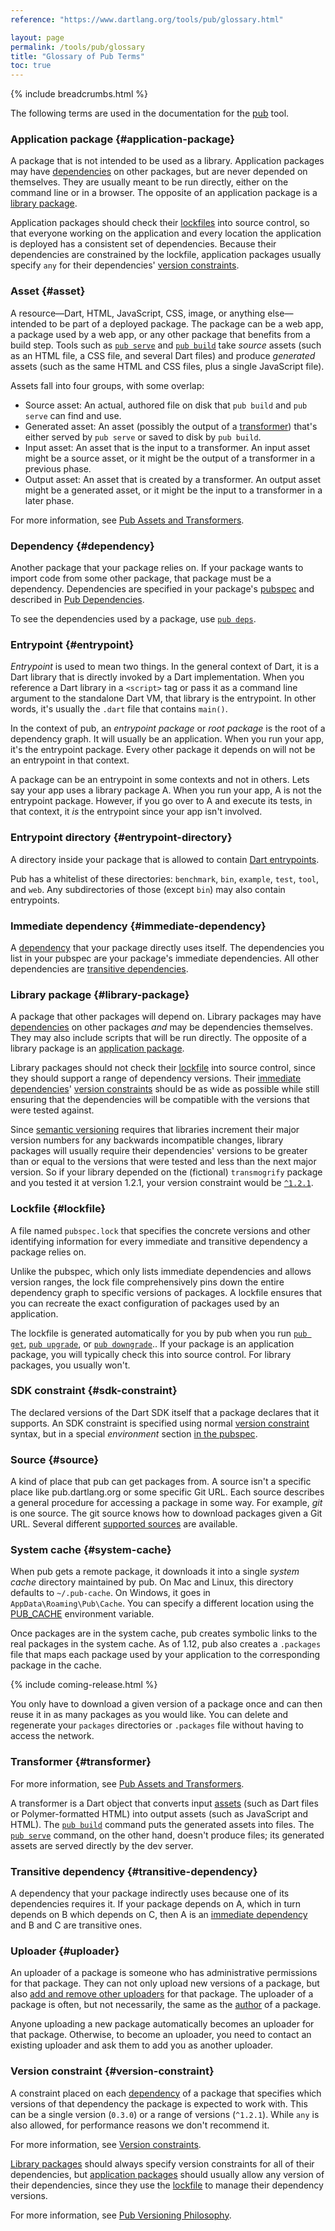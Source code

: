 ```yaml
---
reference: "https://www.dartlang.org/tools/pub/glossary.html"

layout: page
permalink: /tools/pub/glossary
title: "Glossary of Pub Terms"
toc: true
---
```


{% include breadcrumbs.html %}

The following terms are used in the documentation for the [pub](/tools/pub)
tool.

### Application package {#application-package}

A package that is not intended to be used as a library. Application packages may
have [dependencies](#dependency) on other packages, but are never depended on
themselves. They are usually meant to be run directly, either on the command
line or in a browser. The opposite of an application package is a [library
package](#library-package).

Application packages should check their [lockfiles](#lockfile) into source
control, so that everyone working on the application and every location the
application is deployed has a consistent set of dependencies. Because their
dependencies are constrained by the lockfile, application packages usually
specify `any` for their dependencies' [version
constraints](#version-constraint).

### Asset {#asset}

A resource&mdash;Dart, HTML, JavaScript, CSS, image, or anything
else&mdash;intended to be part of a deployed package. The package can be a web
app, a package used by a web app, or any other package that benefits from a
build step. Tools such as [`pub serve`]({{site.dart4web}}/tools/pub/pub-serve)
and [`pub build`]({{site.dart4web}}/tools/pub/pub-build) take _source_ assets
(such as an HTML file, a CSS file, and several Dart files)
and produce _generated_ assets
(such as the same HTML and CSS files, plus a single JavaScript file).

Assets fall into four groups, with some overlap:

* Source asset: An actual, authored file on disk that `pub build` and
  `pub serve` can find and use.
* Generated asset: An asset (possibly the output of a
  [transformer](#transformer)) that's either served by `pub serve` or saved
  to disk by `pub build`.
* Input asset: An asset that is the input to a transformer. An input asset
  might be a source asset, or it might be the output of a transformer in a
  previous phase.
* Output asset: An asset that is created by a transformer. An output asset
  might be a generated asset, or it might be the input to a transformer in a
  later phase.

For more information, see
[Pub Assets and Transformers](assets-and-transformers.html).

### Dependency {#dependency}

Another package that your package relies on. If your package wants to import
code from some other package, that package must be a dependency. Dependencies
are specified in your package's [pubspec](pubspec.html) and described in
[Pub Dependencies](dependencies.html).

To see the dependencies used by a package, use [`pub deps`](cmd/pub-deps.html).

### Entrypoint {#entrypoint}

_Entrypoint_ is used to mean two things. In the general context of Dart, it is
a Dart library that is directly invoked by a Dart implementation. When you
reference a Dart library in a `<script>` tag or pass it as a command line
argument to the standalone Dart VM, that library is the entrypoint. In other
words, it's usually the `.dart` file that contains `main()`.

In the context of pub, an _entrypoint package_ or _root package_ is the root
of a dependency graph. It will usually be an application. When you run your app,
it's the entrypoint package. Every other package it depends on will not be an
entrypoint in that context.

A package can be an entrypoint in some contexts and not in others. Lets say your
app uses a library package A. When you run your app, A is not the entrypoint
package. However, if you go over to A and execute its tests, in that
context, it *is* the entrypoint since your app isn't involved.

### Entrypoint directory {#entrypoint-directory}

A directory inside your package that is allowed to contain
[Dart entrypoints](#entrypoint).

Pub has a whitelist of these directories: `benchmark`, `bin`, `example`,
`test`, `tool`, and `web`. Any subdirectories of those (except `bin`) may also
contain entrypoints.

### Immediate dependency {#immediate-dependency}

A [dependency](#dependency) that your package directly uses itself. The
dependencies you list in your pubspec are your package's immediate dependencies.
All other dependencies are [transitive dependencies](#transitive-dependency).

### Library package {#library-package}

A package that other packages will depend on. Library packages may have
[dependencies](#dependency) on other packages *and* may be dependencies
themselves. They may also include scripts that will be run directly. The
opposite of a library package is an [application package](#application-package).

Library packages should not check their [lockfile](#lockfile) into source
control, since they should support a range of dependency versions. Their
[immediate dependencies](#immediate-dependency)' [version
constraints](#version-constraints) should be as wide as possible while still
ensuring that the dependencies will be compatible with the versions that were
tested against.

Since [semantic versioning](http://semver.org/spec/v2.0.0-rc.1.html) requires
that libraries increment their major version numbers for any backwards
incompatible changes, library packages will usually require their dependencies'
versions to be greater than or equal to the versions that were tested and less
than the next major version. So if your library depended on the (fictional)
`transmogrify` package and you tested it at version 1.2.1, your version
constraint would be [`^1.2.1`](dependencies.html#caret-syntax).

### Lockfile {#lockfile}

A file named `pubspec.lock` that specifies the concrete versions and other
identifying information for every immediate and transitive dependency a package
relies on.

Unlike the pubspec, which only lists immediate dependencies and allows version
ranges, the lock file comprehensively pins down the entire dependency graph to
specific versions of packages. A lockfile ensures that you can recreate the
exact configuration of packages used by an application.

The lockfile is generated automatically for you by pub when you run
[`pub get`](cmd/pub-get.html), [`pub upgrade`](cmd/pub-upgrade.html),
or [`pub downgrade`](cmd/pub-downgrade.html)..
If your package is an application package, you will typically check this into
source control. For library packages, you usually won't.

### SDK constraint {#sdk-constraint}

The declared versions of the Dart SDK itself that a package declares that it
supports. An SDK constraint is specified using normal
[version constraint](#version-constraint) syntax, but in a special _environment_
section [in the pubspec](pubspec.html#sdk-constraints).

### Source {#source}

A kind of place that pub can get packages from. A source isn't a specific place
like pub.dartlang.org or some specific Git URL. Each source describes a general
procedure for accessing a package in some way. For example, _git_ is one source.
The git source knows how to download packages given a Git URL. Several
different [supported sources](dependencies.html#sources) are available.

### System cache {#system-cache}

When pub gets a remote package,
it downloads it into a single _system cache_ directory maintained by pub.
On Mac and Linux, this directory defaults to `~/.pub-cache`.
On Windows, it goes in `AppData\Roaming\Pub\Cache`.
You can specify a different location using the
[PUB_CACHE](/tools/pub/installing.html) environment variable.

Once packages are in the system cache,
pub creates symbolic links to the real packages in the system cache.
As of 1.12, pub also creates a `.packages` file that maps each package
used by your application to the corresponding package in the cache.

{% include coming-release.html %}

You only have to download a given version of a package once
and can then reuse it in as many packages as you would like.
You can delete and regenerate your `packages` directories
or `.packages` file without having to access the network.

### Transformer {#transformer}

For more information, see
[Pub Assets and Transformers](assets-and-transformers.html).

A transformer is a Dart object that converts input [assets](#asset) (such as
Dart files or Polymer-formatted HTML) into output assets (such as JavaScript
and HTML). The [`pub build`]({{site.dart4web}}/tools/pub/pub-build)
command puts the generated assets into files.
The [`pub serve`]({{site.dart4web}}/tools/pub/pub-serve) command,
on the other hand, doesn't produce files;
its generated assets are served directly by the dev server.

### Transitive dependency {#transitive-dependency}

A dependency that your package indirectly uses because one of its dependencies
requires it. If your package depends on A, which in turn depends on B which
depends on C, then A is an [immediate dependency](#immediate-dependency) and B
and C are transitive ones.

### Uploader {#uploader}

An uploader of a package is someone who has administrative permissions
for that package. They can not only upload new versions of a package,
but also [add and remove other uploaders](cmd/pub-uploader.html) for that
package. The uploader of a package is often, but not necessarily, the
same as the [author](pubspec.html#authorauthors) of a package.

Anyone uploading a new package automatically becomes an uploader for
that package. Otherwise, to become an uploader, you need to contact an
existing uploader and ask them to add you as another uploader.

### Version constraint {#version-constraint}

A constraint placed on each [dependency](#dependency) of a package that
specifies which versions of that dependency the package is expected to work
with. This can be a single version (`0.3.0`) or a range of versions (`^1.2.1`).
While `any` is also allowed, for performance reasons we don't recommend it.

For more information, see
[Version constraints](dependencies.html#version-constraints).

[Library packages](#library-package) should always specify version constraints
for all of their dependencies, but [application packages](#application-package)
should usually allow any version of their dependencies, since they use the
[lockfile](#lockfile) to manage their dependency versions.

For more information, see
[Pub Versioning Philosophy](versioning.html).
